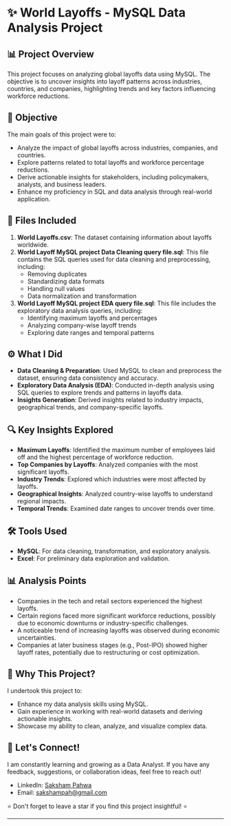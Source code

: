 # ✨ World Layoffs - MySQL Data Analysis Project

## 📊 Project Overview
This project focuses on analyzing global layoffs data using MySQL. The objective is to uncover insights into layoff patterns across industries, countries, and companies, highlighting trends and key factors influencing workforce reductions.

## 🎯 Objective
The main goals of this project were to:
- Analyze the impact of global layoffs across industries, companies, and countries.
- Explore patterns related to total layoffs and workforce percentage reductions.
- Derive actionable insights for stakeholders, including policymakers, analysts, and business leaders.
- Enhance my proficiency in SQL and data analysis through real-world application.

## 📁 Files Included
1. **World Layoffs.csv**: The dataset containing information about layoffs worldwide.
2. **World Layoff MySQL project Data Cleaning query file.sql**: This file contains the SQL queries used for data cleaning and preprocessing, including:
   - Removing duplicates
   - Standardizing data formats
   - Handling null values
   - Data normalization and transformation
3. **World Layoff MySQL project EDA query file.sql**: This file includes the exploratory data analysis queries, including:
   - Identifying maximum layoffs and percentages
   - Analyzing company-wise layoff trends
   - Exploring date ranges and temporal patterns

## ⚙️ What I Did
- **Data Cleaning & Preparation**: Used MySQL to clean and preprocess the dataset, ensuring data consistency and accuracy.
- **Exploratory Data Analysis (EDA)**: Conducted in-depth analysis using SQL queries to explore trends and patterns in layoffs data.
- **Insights Generation**: Derived insights related to industry impacts, geographical trends, and company-specific layoffs.

## 🔍 Key Insights Explored
- **Maximum Layoffs**: Identified the maximum number of employees laid off and the highest percentage of workforce reduction.
- **Top Companies by Layoffs**: Analyzed companies with the most significant layoffs.
- **Industry Trends**: Explored which industries were most affected by layoffs.
- **Geographical Insights**: Analyzed country-wise layoffs to understand regional impacts.
- **Temporal Trends**: Examined date ranges to uncover trends over time.

## 🛠️ Tools Used
- **MySQL**: For data cleaning, transformation, and exploratory analysis.
- **Excel**: For preliminary data exploration and validation.

## 📊 Analysis Points
- Companies in the tech and retail sectors experienced the highest layoffs.
- Certain regions faced more significant workforce reductions, possibly due to economic downturns or industry-specific challenges.
- A noticeable trend of increasing layoffs was observed during economic uncertainties.
- Companies at later business stages (e.g., Post-IPO) showed higher layoff rates, potentially due to restructuring or cost optimization.

## 🚀 Why This Project?
I undertook this project to:
- Enhance my data analysis skills using MySQL.
- Gain experience in working with real-world datasets and deriving actionable insights.
- Showcase my ability to clean, analyze, and visualize complex data.

## 🤝 Let's Connect!
I am constantly learning and growing as a Data Analyst. If you have any feedback, suggestions, or collaboration ideas, feel free to reach out!

- LinkedIn: [Saksham Pahwa](http://www.linkedin.com/in/saksham-pahwa-91766a260)
- Email: sakshampah@gmail.com

⭐ Don't forget to leave a star if you find this project insightful! ⭐

---
